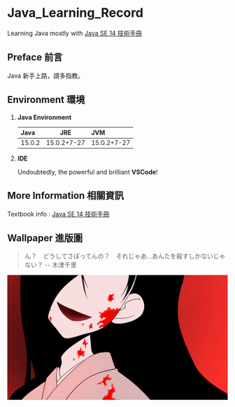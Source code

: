 # Java_Learning_Record
Learning Java mostly with [Java SE 14 技術手冊](http://books.gotop.com.tw/v_ACL059300)

## Preface  前言
Java 新手上路，請多指教。

## Environment  環境

1. **Java Environment**

    Java|JRE|JVM
    -|:-:|-
    15.0.2|15.0.2+7-27|15.0.2+7-27

2. **IDE**

    Undoubtedly, the powerful and brilliant **VSCode**!

## More Information 相關資訊
Textbook info : [Java SE 14 技術手冊](http://books.gotop.com.tw/v_ACL059300)

## Wallpaper  進版圖
> ん？　どうしてさぼってんの？　それじゃあ...あんたを殺すしかないじゃない？
> -- 木津千里

![image](wallpaper416.jpg)
